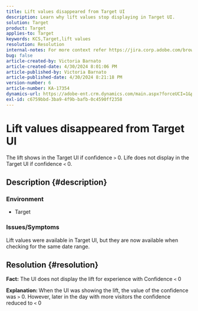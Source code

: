 ```yaml
---
title: Lift values disappeared from Target UI
description: Learn why lift values stop displaying in Target UI.
solution: Target
product: Target
applies-to: Target
keywords: KCS,Target,lift values
resolution: Resolution
internal-notes: For more context refer https://jira.corp.adobe.com/browse/TGT-41844
bug: false
article-created-by: Victoria Barnato
article-created-date: 4/30/2024 8:01:06 PM
article-published-by: Victoria Barnato
article-published-date: 4/30/2024 8:21:18 PM
version-number: 6
article-number: KA-17354
dynamics-url: https://adobe-ent.crm.dynamics.com/main.aspx?forceUCI=1&pagetype=entityrecord&etn=knowledgearticle&id=642b7a5c-2c07-ef11-9f8a-6045bd0a08d9
exl-id: c6759bbd-3ba9-4f9b-bafb-0c4590ff2358
---
```

# Lift values disappeared from Target UI


The lift shows in the Target UI if confidence `>`  0. Life does not display in the Target UI if confidence `<`  0.

## Description {#description}


### <b>Environment</b>

- Target


### <b>Issues/Symptoms</b>

Lift values were available in Target UI, but they are now available when checking for the same date range.


## Resolution {#resolution}




<b>Fact:</b> The UI does not display the lift for experience with Confidence `<`  0



<b>Explanation: </b>When the UI was showing the lift, the value of the confidence was `>`  0. However, later in the day with more visitors the confidence reduced to `<`  0
